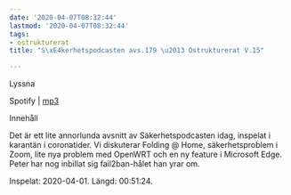 ```yaml
---
date: '2020-04-07T08:32:44'
lastmod: '2020-04-07T08:32:44'
tags:
- ostrukturerat
title: "S\xE4kerhetspodcasten avs.179 \u2013 Ostrukturerat V.15"

---
```

Lyssna

Spotify \| [mp3](http://traffic.libsyn.com/sakerhetspodcasten/2020-04-01_Sakerhetspodcasten.mp3)

Innehåll

Det är ett lite annorlunda avsnitt av Säkerhetspodcasten idag, inspelat i karantän
i coronatider. Vi diskuterar Folding @ Home, säkerhetsproblem i Zoom, lite nya problem
med OpenWRT och en ny feature i Microsoft Edge. Peter har nog inbillat sig fail2ban-hålet
han yrar om.

Inspelat: 2020-04-01. Längd: 00:51:24.

